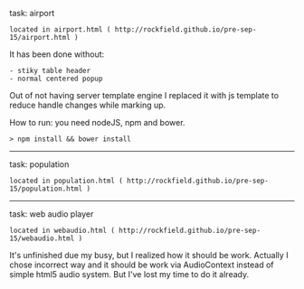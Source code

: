 task: airport

	located in airport.html ( http://rockfield.github.io/pre-sep-15/airport.html )

It has been done without:

	- stiky table header
	- normal centered popup

Out of not having server template engine I replaced it with js template to reduce handle changes while marking up.

How to run: you need nodeJS, npm and bower.

	> npm install && bower install

- - - - - - - - - -

task: population

	located in population.html ( http://rockfield.github.io/pre-sep-15/population.html )

- - - - - - - - - -

task: web audio player

	located in webaudio.html ( http://rockfield.github.io/pre-sep-15/webaudio.html )

It's unfinished due my busy, but I realized how it should be work.
Actually I chose incorrect way and it should be work via AudioContext instead of simple html5 audio system. But I've lost my time to do it already.
